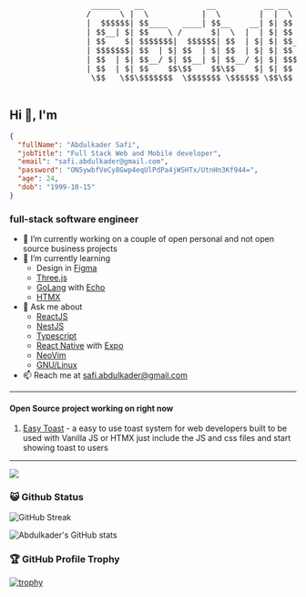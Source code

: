 <p align="center">
  <pre>
                 ______   __             __          __ __                     __
                /      \ |  \           |  \        |  |  \                   |  \
                |  $$$$$$| $$____   ____| $$__    __| $| $$   __ ______   ____| $$ ______   ______  
                | $$__| $| $$    \ /      $|  \  |  | $| $$  /  |      \ /      $$/      \ /      \
                | $$    $| $$$$$$$|  $$$$$$| $$  | $| $| $$_/  $$\$$$$$$|  $$$$$$|  $$$$$$|  $$$$$$\
                | $$$$$$$| $$  | $| $$  | $| $$  | $| $| $$   $$/      $| $$  | $| $$    $| $$   \$$
                | $$  | $| $$__/ $| $$__| $| $$__/ $| $| $$$$$$|  $$$$$$| $$__| $| $$$$$$$| $$  
                | $$  | $| $$    $$\$$    $$\$$    $| $| $$  \$$\$$    $$\$$    $$\$$     | $$  
                 \$$   \$$\$$$$$$$  \$$$$$$$ \$$$$$$ \$$\$$   \$$\$$$$$$$ \$$$$$$$ \$$$$$$$\$$  
  </pre>
</p>

## Hi 👋, I'm

```JSON
{
  "fullName": "Abdulkader Safi",
  "jobTitle": "Full Stack Web and Mobile developer",
  "email": "safi.abdulkader@gmail.com",
  "password": "ON5ywbfVeCy8Gwp4eqUlPdPa4jWSHTx/UtnHn3Kf944=",
  "age": 24,
  "dob": "1999-10-15"
}
```

### full-stack software engineer

- 🔭 I’m currently working on a couple of open personal and not open source business projects
- 🌱 I’m currently learning
  - Design in [Figma](https://www.figma.com/)
  - [Three.js](https://threejs.org/)
  - [GoLang](https://go.dev/) with [Echo](https://echo.labstack.com/)
  - [HTMX](https://htmx.org/)
- 💬 Ask me about
  - [ReactJS](https://react.dev/)
  - [NestJS](https://nestjs.com/)
  - [Typescript](https://www.typescriptlang.org/)
  - [React Native](https://reactnative.dev/) with [Expo](https://expo.dev/)
  - [NeoVim](https://neovim.io/)
  - [GNU/Linux](https://en.wikipedia.org/wiki/GNU/Linux_naming_controversy)
- 📫 Reach me at safi.abdulkader@gmail.com

---

#### Open Source project working on right now

1. [Easy Toast](https://github.com/Abdulkader-Safi/Abdulkader-Safi.git) - a easy to use toast system for web developers built to be used with Vanilla JS or HTMX just include the JS and css files and start showing toast to users

---

![](https://komarev.com/ghpvc/?username=Abdulkader-Safi&abbreviated=true)

### 😺 Github Status

![GitHub Streak](<https://github-readme-streak-stats.herokuapp.com/?user=Abdulkader-Safi&background=1A0505FB(https://git.io/streak-stats)>)

![Abdulkader's GitHub stats](https://github-readme-stats.vercel.app/api?username=Abdulkader-Safi&show=reviews,discussions_started,discussions_answered,prs_merged,prs_merged_percentage&show_icons=true)

### 🏆 GitHub Profile Trophy

[![trophy](https://github-profile-trophy.vercel.app/?username=Abdulkader-Safi&row=2&column=3)](https://github.com/ryo-ma/github-profile-trophy)
